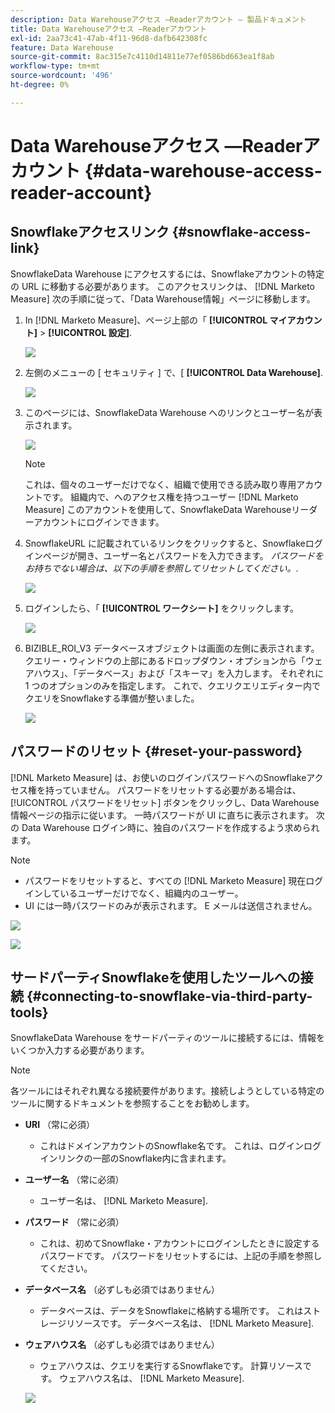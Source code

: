 ```yaml
---
description: Data Warehouseアクセス —Readerアカウント — 製品ドキュメント
title: Data Warehouseアクセス —Readerアカウント
exl-id: 2aa73c41-47ab-4f11-96d8-dafb642308fc
feature: Data Warehouse
source-git-commit: 8ac315e7c4110d14811e77ef0586bd663ea1f8ab
workflow-type: tm+mt
source-wordcount: '496'
ht-degree: 0%

---
```


# Data Warehouseアクセス —Readerアカウント {#data-warehouse-access-reader-account}

## Snowflakeアクセスリンク {#snowflake-access-link}

SnowflakeData Warehouse にアクセスするには、Snowflakeアカウントの特定の URL に移動する必要があります。 このアクセスリンクは、 [!DNL Marketo Measure] 次の手順に従って、「Data Warehouse情報」ページに移動します。

1. In [!DNL Marketo Measure]、ページ上部の「 **[!UICONTROL マイアカウント]** > **[!UICONTROL 設定]**.

   ![](assets/data-warehouse-access-reader-account-1.png)

1. 左側のメニューの [ セキュリティ ] で、[ **[!UICONTROL Data Warehouse]**.

   ![](assets/data-warehouse-access-reader-account-2.png)

1. このページには、SnowflakeData Warehouse へのリンクとユーザー名が表示されます。

   ![](assets/data-warehouse-access-reader-account-3.png)

   >[!NOTE]
   >
   >これは、個々のユーザーだけでなく、組織で使用できる読み取り専用アカウントです。 組織内で、へのアクセス権を持つユーザー [!DNL Marketo Measure] このアカウントを使用して、SnowflakeData Warehouseリーダーアカウントにログインできます。

1. SnowflakeURL に記載されているリンクをクリックすると、Snowflakeログインページが開き、ユーザー名とパスワードを入力できます。 _パスワードをお持ちでない場合は、以下の手順を参照してリセットしてください。_.

   ![](assets/data-warehouse-access-reader-account-4.png)

1. ログインしたら、「 **[!UICONTROL ワークシート]** をクリックします。

   ![](assets/data-warehouse-access-reader-account-5.png)

1. BIZIBLE_ROI_V3 データベースオブジェクトは画面の左側に表示されます。 クエリー・ウィンドウの上部にあるドロップダウン・オプションから「ウェアハウス」、「データベース」および「スキーマ」を入力します。 それぞれに 1 つのオプションのみを指定します。 これで、クエリクエリエディター内でクエリをSnowflakeする準備が整いました。

   ![](assets/data-warehouse-access-reader-account-6.png)

## パスワードのリセット {#reset-your-password}

[!DNL Marketo Measure] は、お使いのログインパスワードへのSnowflakeアクセス権を持っていません。 パスワードをリセットする必要がある場合は、 [!UICONTROL パスワードをリセット] ボタンをクリックし、Data Warehouse情報ページの指示に従います。 一時パスワードが UI に直ちに表示されます。 次の Data Warehouse ログイン時に、独自のパスワードを作成するよう求められます。

>[!NOTE]
>
>* パスワードをリセットすると、すべての [!DNL Marketo Measure] 現在ログインしているユーザーだけでなく、組織内のユーザー。
>* UI には一時パスワードのみが表示されます。 E メールは送信されません。

![](assets/data-warehouse-access-reader-account-7.png)

![](assets/data-warehouse-access-reader-account-8.png)

## サードパーティSnowflakeを使用したツールへの接続 {#connecting-to-snowflake-via-third-party-tools}

SnowflakeData Warehouse をサードパーティのツールに接続するには、情報をいくつか入力する必要があります。

>[!NOTE]
>
>各ツールにはそれぞれ異なる接続要件があります。接続しようとしている特定のツールに関するドキュメントを参照することをお勧めします。

* **URI** （常に必須）
   * これはドメインアカウントのSnowflake名です。  これは、ログインログインリンクの一部のSnowflake内に含まれます。
* **ユーザー名** （常に必須）
   * ユーザー名は、 [!DNL Marketo Measure].
* **パスワード** （常に必須）
   * これは、初めてSnowflake・アカウントにログインしたときに設定するパスワードです。  パスワードをリセットするには、上記の手順を参照してください。
* **データベース名** （必ずしも必須ではありません）
   * データベースは、データをSnowflakeに格納する場所です。 これはストレージリソースです。 データベース名は、 [!DNL Marketo Measure].
* **ウェアハウス名** （必ずしも必須ではありません）
   * ウェアハウスは、クエリを実行するSnowflakeです。 計算リソースです。  ウェアハウス名は、 [!DNL Marketo Measure].

  ![](assets/data-warehouse-access-reader-account-9.png)
